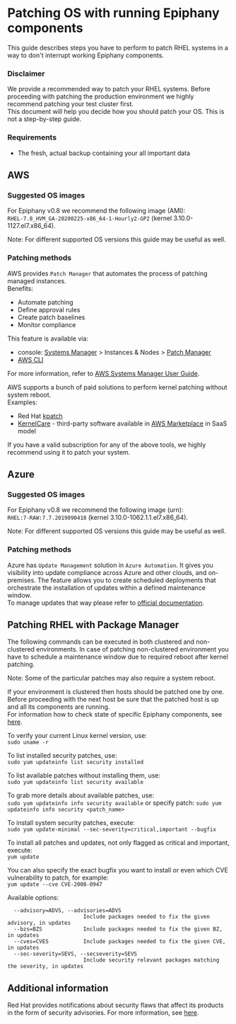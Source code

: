 # Patching OS with running Epiphany components

This guide describes steps you have to perform to patch RHEL systems in a way to don't interrupt working Epiphany components.

### Disclaimer

We provide a recommended way to patch your RHEL systems. Before proceeding with patching the production environment we highly recommend patching your test cluster first.  
This document will help you decide how you should patch your OS. This is not a step-by-step guide.

### Requirements

- The fresh, actual backup containing your all important data

## AWS

### Suggested OS images

For Epiphany v0.8 we recommend the following image (AMI):  
`RHEL-7.8_HVM_GA-20200225-x86_64-1-Hourly2-GP2` (kernel 3.10.0-1127.el7.x86_64).

Note: For different supported OS versions this guide may be useful as well.

### Patching methods

AWS provides `Patch Manager` that automates the process of patching managed instances.  
Benefits:
- Automate patching
- Define approval rules
- Create patch baselines
- Monitor compliance

This feature is available via:
- console: [Systems Manager](https://console.aws.amazon.com/systems-manager/) > Instances & Nodes > [Patch Manager](https://console.aws.amazon.com/systems-manager/patch-manager)
- [AWS CLI](https://docs.aws.amazon.com/systems-manager/latest/userguide/patch-manager-cli-commands.html)

For more information, refer to [AWS Systems Manager User Guide](https://docs.aws.amazon.com/systems-manager/latest/userguide/systems-manager-patch.html).

AWS supports a bunch of paid solutions to perform kernel patching without system reboot.  
Examples:
- Red Hat [kpatch](https://access.redhat.com/documentation/en-us/red_hat_enterprise_linux/7/html/kernel_administration_guide/applying_patches_with_kernel_live_patching)
- [KernelCare](https://www.kernelcare.com/) - third-party software available in [AWS Marketplace](https://aws.amazon.com/marketplace/pp/B085ZLFK7B) in SaaS model

If you have a valid subscription for any of the above tools, we highly recommend using it to patch your system.

## Azure

### Suggested OS images

For Epiphany v0.8 we recommend the following image (urn):  
`RHEL:7-RAW:7.7.2019090418` (kernel 3.10.0-1062.1.1.el7.x86_64).

Note: For different supported OS versions this guide may be useful as well.

### Patching methods

Azure has `Update Management` solution in `Azure Automation`. It gives you visibility into update compliance across Azure and other clouds, and on-premises. The feature allows you to create scheduled deployments that orchestrate the installation of updates within a defined maintenance window.  
To manage updates that way please refer to [official documentation](https://docs.microsoft.com/en-us/azure/automation/update-management/update-mgmt-manage-updates-for-vm).

## Patching RHEL with Package Manager

The following commands can be executed in both clustered and non-clustered environments. In case of patching non-clustered environment you have to schedule a maintenance window due to required reboot after kernel patching.  

Note: Some of the particular patches may also require a system reboot.

If your environment is clustered then hosts should be patched one by one. Before proceeding with the next host be sure that the patched host is up and all its components are running.  
For information how to check state of specific Epiphany components, see [here](./MAINTENANCE.md).

To verify your current Linux kernel version, use:  
`sudo uname -r`

To list installed security patches, use:  
`sudo yum updateinfo list security installed`

To list available patches without installing them, use:  
`sudo yum updateinfo list security available`

To grab more details about available patches, use:  
`sudo yum updateinfo info security available` or specify patch: `sudo yum updateinfo info security <patch_name>`

To install system security patches, execute:  
`sudo yum update-minimal --sec-severity=critical,important --bugfix`

To install all patches and updates, not only flagged as critical and important, execute:  
`yum update`

You can also specify the exact bugfix you want to install or even which CVE vulnerability to patch, for example:  
`yum update --cve CVE-2008-0947`

Available options:

```shell
  --advisory=ADVS, --advisories=ADVS
                        Include packages needed to fix the given advisory, in updates
  --bzs=BZS             Include packages needed to fix the given BZ, in updates
  --cves=CVES           Include packages needed to fix the given CVE, in updates
  --sec-severity=SEVS, --secseverity=SEVS
                        Include security relevant packages matching the severity, in updates
```

## Additional information

Red Hat provides notifications about security flaws that affect its products in the form of security advisories. For more information, see [here](https://access.redhat.com/security/updates/advisory).
